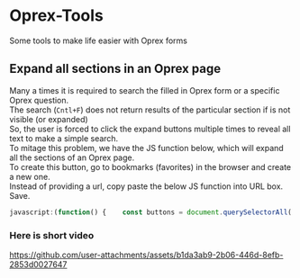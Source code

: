 # Oprex-Tools
Some tools to make life easier with Oprex forms

## Expand all sections in an Oprex page
Many a times it is required to search the filled in Oprex form or a specific Oprex question.  
The search (`Cntl+F`) does not return results of the particular section if is not visible (or expanded)  
So, the user is forced to click the expand buttons multiple times to reveal all text to make a simple search.  
To mitage this problem, we have the JS function below, which will expand all the sections of an Oprex page.  
To create this button, go to bookmarks (favorites) in the browser and create a new one.  
Instead of providing a url, copy paste the below JS function into URL box. Save.  
```javascript
javascript:(function() {    const buttons = document.querySelectorAll('span[id^="expand-arrow"]');    buttons.forEach(btn => btn.click());})();
```
### Here is short video
https://github.com/user-attachments/assets/b1da3ab9-2b06-446d-8efb-2853d0027647
